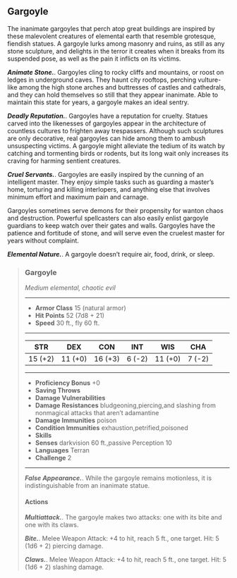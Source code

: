 ## Gargoyle
The inanimate gargoyles that perch atop great buildings are inspired by these malevolent creatures of elemental earth that resemble grotesque, fiendish statues. A gargoyle lurks among masonry and ruins, as still as any stone sculpture, and delights in the terror it creates when it breaks from its suspended pose, as well as the pain it inflicts on its victims.

***Animate Stone.***. Gargoyles cling to rocky cliffs and mountains, or roost on ledges in underground caves. They haunt city rooftops, perching vulture-like among the high stone arches and buttresses of castles and cathedrals, and they can hold themselves so still that they appear inanimate. Able to maintain this state for years, a gargoyle makes an ideal sentry.

***Deadly Reputation.***. Gargoyles have a reputation for cruelty. Statues carved into the likenesses of gargoyles appear in the architecture of countless cultures to frighten away trespassers. Although such sculptures are only decorative, real gargoyles can hide among them to ambush unsuspecting victims. A gargoyle might alleviate the tedium of its watch by catching and tormenting birds or rodents, but its long wait only increases its craving for harming sentient creatures.

***Cruel Servants.***. Gargoyles are easily inspired by the cunning of an intelligent master. They enjoy simple tasks such as guarding a master’s home, torturing and killing interlopers, and anything else that involves minimum effort and maximum pain and carnage.

Gargoyles sometimes serve demons for their propensity for wanton chaos and destruction. Powerful spellcasters can also easily enlist gargoyle guardians to keep watch over their gates and walls. Gargoyles have the patience and fortitude of stone, and will serve even the cruelest master for years without complaint.

***Elemental Nature.***. A gargoyle doesn’t require air, food, drink, or sleep.

>### Gargoyle
>*Medium elemental, chaotic evil*
>___
>- **Armor Class** 15 (natural armor)
>- **Hit Points** 52 (7d8 + 21)
>- **Speed** 30 ft., fly 60 ft.
>___
>|**STR**|**DEX**|**CON**|**INT**|**WIS**|**CHA**|
>|:---:|:---:|:---:|:---:|:---:|:---:|
>|15 (+2)|11 (+0)|16 (+3)|6 (-2)|11 (+0)|7 (-2)|
>
>___
>- **Proficiency Bonus** +0
>- **Saving Throws** 
>- **Damage Vulnerabilities** 
>- **Damage Resistances** bludgeoning,piercing,and slashing from nonmagical attacks that aren’t adamantine
>- **Damage Immunities** poison
>- **Condition Immunities** exhaustion,petrified,poisoned
>- **Skills** 
>- **Senses** darkvision 60 ft.,passive Perception 10
>- **Languages** Terran
>- **Challenge** 2
>___
>***False Appearance.***. While the gargoyle remains motionless, it is indistinguishable from an inanimate statue.
>
>#### Actions
>***Multiattack.***. The gargoyle makes two attacks: one with its bite and one with its claws.
>
>***Bite.***. Melee Weapon Attack: +4 to hit, reach 5 ft., one target. Hit: 5 (1d6 + 2) piercing damage.
>
>***Claws.***. Melee Weapon Attack: +4 to hit, reach 5 ft., one target. Hit: 5 (1d6 + 2) slashing damage.
>

